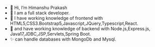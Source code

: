 - 👋 Hi, I’m Himanshu Prakash
- 👀 I am a full stack developer.
- 🌱 I have working knowledge of frontend with  HTML5,CSS3.Bootstrap5,Javascript,JQuery,Typescript,React.
- 💞️ and have working knowledge of backend with Node.js,Express.js, Java17,JDBC,JSP,Servlets,Spring Boot.
- ✨ can handle databases with MongoDb and Mysql.



<!---
hprakash035/hprakash035 is a ✨ special ✨ repository because its `README.md` (this file) appears on your GitHub profile.
You can click the Preview link to take a look at your changes.
--->
